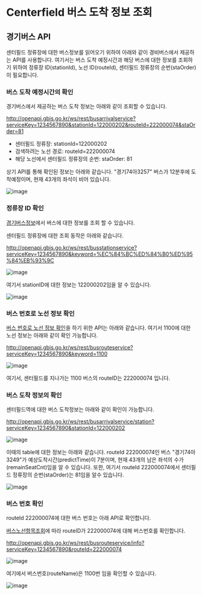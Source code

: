 
# Centerfield 버스 도착 정보 조회

## 경기버스 API

센터필드 정류장에 대한 버스정보를 읽어오기 위하여 아래와 같이 경비버스에서 제공하는 API를 사용합니다. 여기서는 버스 도착 예정시간과 해당 버스에 대한 정보를 조회하기 위하여 정류장 ID(stationId), 노선 ID(routeId), 센터필드 정류장의 순번(staOrder)이 필요합니다. 


### 버스 도착 예정시간의 확인 

경기버스에서 제공하는 버스 도착 정보는 아래와 같이 조회할 수 있습니다. 

http://openapi.gbis.go.kr/ws/rest/busarrivalservice?serviceKey=1234567890&stationId=122000202&routeId=222000074&staOrder=81

- 센터필드 정류장: stationId=122000202
- 검색하려는 노선 경로: routeId=222000074
- 해당 노선에서 센터필드 정류장의 순번: staOrder: 81

상기 API를 통해 확인된 정보는 아래와 같습니다. "경기74아3257" 버스가 12분후에 도착예정이며, 현재 43개의 좌석이 비어 있습니다. 

![image](https://user-images.githubusercontent.com/52392004/162734910-16d8b31f-3ffd-428d-85d4-ce63a818c040.png)


### 정류장 ID 확인 

[경기버스정보](http://www.gbis.go.kr/gbis2014/publicService.action?cmd=mBusArrivalStation)에서 버스에 대한 정보를 조회 할 수 있습니다.

센터필드 정류장에 대한 조회 동작은 아래와 같습니다. 

http://openapi.gbis.go.kr/ws/rest/busstationservice?serviceKey=1234567890&keyword=%EC%84%BC%ED%84%B0%ED%95%84%EB%93%9C

![image](https://user-images.githubusercontent.com/52392004/162731065-7540a7f3-2f67-46e2-bd85-6b154c31c72d.png)

여기서 stationID에 대한 정보는 122000202임을 알 수 있습니다. 

![image](https://user-images.githubusercontent.com/52392004/162731202-df75f3ec-aa99-4d82-ac2e-e42fcf86a86b.png)


### 버스 번호로 노선 정보 확인

[버스 번호로 노선 정보 확인](http://www.gbis.go.kr/gbis2014/publicService.action?cmd=mBusRoute)을 하기 위한 API는 아래와 같습니다. 여기서 1100에 대한 노선 정보는 아래와 같이 확인 가능합니다. 

http://openapi.gbis.go.kr/ws/rest/busrouteservice?serviceKey=1234567890&keyword=1100

![image](https://user-images.githubusercontent.com/52392004/162917745-bb108b42-0abb-49ee-8ddc-205c6afa21d8.png)

여기서, 센터필드를 지나가는 1100 버스의 routeID는 222000074 입니다.


### 버스 도착 정보의 확인 

센터필드역에 대한 버스 도착정보는 아래와 같이 확인이 가능합니다. 

http://openapi.gbis.go.kr/ws/rest/busarrivalservice/station?serviceKey=1234567890&stationId=122000202

![image](https://user-images.githubusercontent.com/52392004/162731386-b14e976f-457d-4743-a895-c275b882725c.png)

이때의 table에 대한 정보는 아래와 같습니다. routeId 222000074인 버스 "경기74아3249"가 예상도착시간(predictTime)이 7분이며, 현재 43개의 남은 좌석의 수가(remainSeatCnt)임을 알 수 있습니다. 또한, 여기서 routeId 222000074에서 센터필드 정류장의 순번(staOrder)는 81임을 알수 있습니다.

![image](https://user-images.githubusercontent.com/52392004/162731466-f5a09ff9-bb7b-447d-ab6d-34f918214a44.png)


### 버스 번호 확인

routeId 222000074에 대한 버스 번호는 아래 API로 확인합니다. 

[버스노선항목조회](http://www.gbis.go.kr/gbis2014/publicService.action?cmd=mBusRouteInfo)에 따라 routeID가 222000074에 대해 버스번호를 확인합니다.

http://openapi.gbis.go.kr/ws/rest/busrouteservice/info?serviceKey=1234567890&routeId=222000074

![image](https://user-images.githubusercontent.com/52392004/162732645-d93c1f5d-dc1b-4ef6-9c93-6a483cd8fdda.png)

여기에서 버스번호(routeName)은 1100번 임을 확인할 수 있습니다. 

![image](https://user-images.githubusercontent.com/52392004/162732910-1f44e6b4-f3c1-4bb8-9df1-cde23c2c4da1.png)
